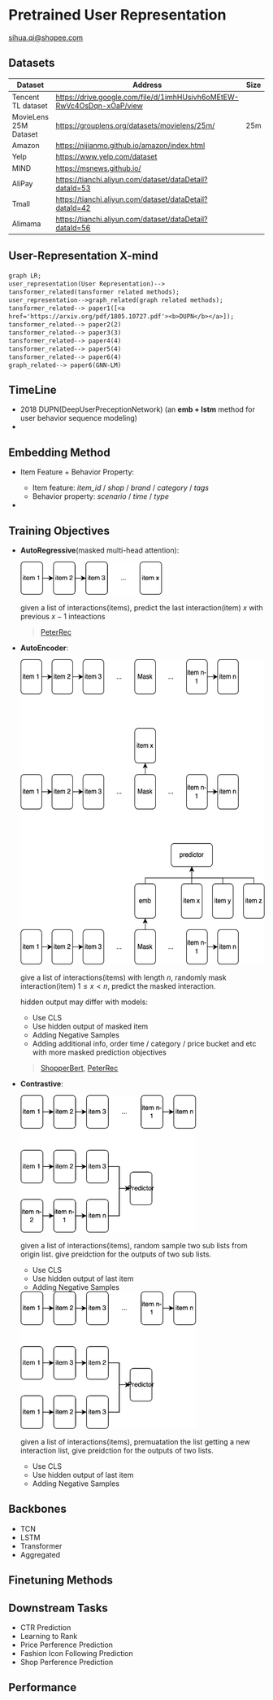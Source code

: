 # Pretrained User Representation

sihua.qi@shopee.com



## Datasets

| Dataset               | Address                                                      | Size |
| --------------------- | ------------------------------------------------------------ | ---- |
| Tencent TL dataset    | https://drive.google.com/file/d/1imhHUsivh6oMEtEW-RwVc4OsDqn-xOaP/view |      |
| MovieLens 25M Dataset | https://grouplens.org/datasets/movielens/25m/                | 25m  |
| Amazon                | https://nijianmo.github.io/amazon/index.html                 |      |
| Yelp                  | https://www.yelp.com/dataset                                 |      |
| MIND                  | https://msnews.github.io/                                    |      |
| AliPay                | https://tianchi.aliyun.com/dataset/dataDetail?dataId=53      |      |
| Tmall                 | https://tianchi.aliyun.com/dataset/dataDetail?dataId=42      |      |
| Alimama               | https://tianchi.aliyun.com/dataset/dataDetail?dataId=56      |      |



## User-Representation X-mind

```mermaid
graph LR;
user_representation(User Representation)--> tansformer_related(tansformer related methods);
user_representation-->graph_related(graph related methods);
tansformer_related--> paper1([<a href='https://arxiv.org/pdf/1805.10727.pdf'><b>DUPN</b></a>]);
tansformer_related--> paper2(2)
tansformer_related--> paper3(3)
tansformer_related--> paper4(4)
tansformer_related--> paper5(4)
tansformer_related--> paper6(4)
graph_related--> paper6(GNN-LM)

```



## TimeLine

- 2018 DUPN(DeepUserPreceptionNetwork) (an **emb + lstm** method for user behavior sequence modeling)
- 



## Embedding Method

- Item Feature + Behavior Property: 

  - Item feature: *item_id* / *shop* / *brand* / *category* / *tags*
  - Behavior property: *scenario* / *time* / *type*  

- 

  



## Training Objectives

- **AutoRegressive**(masked multi-head attention):

  <img src="../imgs/my_summary_autoregressive.png" alt="my_summary_autoregressive" height="65" />

    

  given a list of interactions(items), predict the last interaction(item) $x$ with previous $x-1$ inteactions

  > [PeterRec](./peter_rec.md)

  

- **AutoEncoder**:

  <img src="../imgs/auto_encoding.png" alt="auto_encoding" height="600" />

  

  give a list of interactions(items) with length $n$, randomly mask interaction(item) $1 \le x < n$, predict the masked interaction.

  hidden output may differ with models:

  - Use CLS
  - Use hidden output of masked item
  - Adding Negative Samples 
  - Adding additional info, order time / category / price bucket and etc with more masked prediction objectives

  > [ShopperBert](), [PeterRec]()

- **Contrastive**:

  <img src="../imgs/contrastive.png" alt="contrastive" height="270" />

    

  given a list of interactions(items), random sample two sub lists from origin list. give preidction for the outputs of two sub lists.
  
  - Use CLS
  - Use hidden output of last item
  - Adding Negative Samples 

    

  <img src="../imgs/contrastive1.png" height="270" />
  
     

  given a list of interactions(items), premuatation the list getting a new interaction list, give preidction for the outputs of two  lists.
  
  - Use CLS
  - Use hidden output of last item
  - Adding Negative Samples 
  
  

## Backbones

- TCN
- LSTM
- Transformer
- Aggregated



## Finetuning Methods





## Downstream Tasks

- CTR Prediction
- Learning to Rank
- Price Perference Prediction
- Fashion Icon Following Prediction
- Shop Perference Prediction

## Performance

